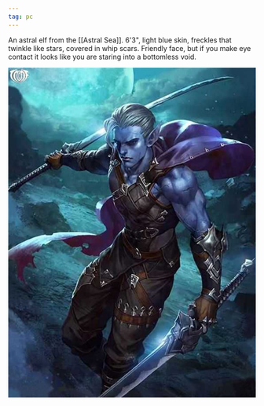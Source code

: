 ```yaml
---
tag: pc
---
```


An astral elf from the [[Astral Sea]]. 6'3", light blue skin, freckles that twinkle like stars, covered in whip scars. Friendly face, but if you make eye contact it looks like you are staring into a bottomless void. 

<img src="/assets/5axjh9sx.bmp"/>